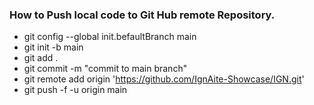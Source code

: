 ### How to Push local code to Git Hub remote Repository.

- git config --global init.befaultBranch main
- git init -b main
- git add .
- git commit -m "commit to main branch"
- git remote add origin 'https://github.com/IgnAite-Showcase/IGN.git'
- git push -f -u origin main
